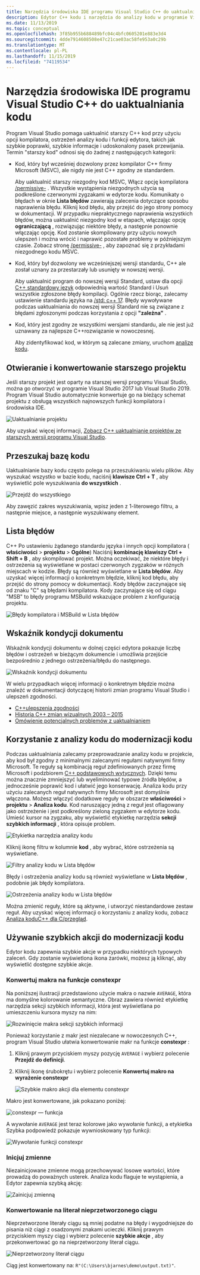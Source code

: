 ```yaml
---
title: Narzędzia środowiska IDE programu Visual Studio C++ do uaktualniania kodu
description: Edytor C++ kodu i narzędzia do analizy kodu w programie Visual Studio ułatwiają modernizację bazy C++ kodu.
ms.date: 11/13/2019
ms.topic: conceptual
ms.openlocfilehash: 3f85b955b688489bfc04c4bfc0605201e883e3d4
ms.sourcegitcommit: 4dde7914608508e47c21cae03ac58fe953a0c29b
ms.translationtype: MT
ms.contentlocale: pl-PL
ms.lasthandoff: 11/15/2019
ms.locfileid: "74119534"
---
```

# <a name="visual-studio-ide-tools-for-upgrading-c-code"></a>Narzędzia środowiska IDE programu Visual Studio C++ do uaktualniania kodu

Program Visual Studio pomaga uaktualnić starszy C++ kod przy użyciu opcji kompilatora, ostrzeżeń analizy kodu i funkcji edytora, takich jak szybkie poprawki, szybkie informacje i udoskonalony pasek przewijania. Termin "starszy kod" odnosi się do żadnej z następujących kategorii:

- Kod, który był wcześniej dozwolony przez kompilator C++ firmy Microsoft (MSVC), ale nigdy nie jest C++ zgodny ze standardem.

   Aby uaktualnić starszy niezgodny kod MSVC, Włącz opcję kompilatora [/permissive-](../build/reference/permissive-standards-conformance.md) . Wszystkie wystąpienia niezgodnych użycia są podkreślone czerwonymi zygzakami w edytorze kodu. Komunikaty o błędach w oknie **Lista błędów** zawierają zalecenia dotyczące sposobu naprawienia błędu. Kliknij kod błędu, aby przejść do jego strony pomocy w dokumentacji. W przypadku niepraktycznego naprawienia wszystkich błędów, można uaktualnić niezgodny kod w etapach, włączając opcję **ograniczającą** , rozwiązując niektóre błędy, a następnie ponownie włączając opcję. Kod zostanie skompilowany przy użyciu nowych ulepszeń i można wrócić i naprawić pozostałe problemy w późniejszym czasie. Zobacz stronę [/permissive-](../build/reference/permissive-standards-conformance.md) , aby zapoznać się z przykładami niezgodnego kodu MSVC.

- Kod, który był dozwolony we wcześniejszej wersji standardu, C++ ale został uznany za przestarzały lub usunięty w nowszej wersji.

   Aby uaktualnić program do nowszej wersji Standard, ustaw dla opcji [ C++ standardowy język](../build/reference/std-specify-language-standard-version.md) odpowiednią wartość Standard i Usuń wszystkie zgłoszone błędy kompilacji. Ogólnie rzecz biorąc, zalecamy ustawienie standardu języka na [/std: c++ 17](../build/reference/std-specify-language-standard-version.md). Błędy wywoływane podczas uaktualniania do nowszej wersji Standard nie są związane z błędami zgłoszonymi podczas korzystania z opcji **"zależna"** .

- Kod, który jest zgodny ze wszystkimi wersjami standardu, ale nie jest już uznawany za najlepsze C++rozwiązanie w nowoczesnej.

   Aby zidentyfikować kod, w którym są zalecane zmiany, uruchom [analizę kodu](/visualstudio/code-quality/code-analysis-for-c-cpp-overview).

## <a name="open-and-convert-a-legacy-project"></a>Otwieranie i konwertowanie starszego projektu

Jeśli starszy projekt jest oparty na starszej wersji programu Visual Studio, można go otworzyć w programie Visual Studio 2017 lub Visual Studio 2019. Program Visual Studio automatycznie konwertuje go na bieżący schemat projektu z obsługą wszystkich najnowszych funkcji kompilatora i środowiska IDE.

![Uaktualnianie projektu](media/upgrade-dialog-v142.png "Uaktualnianie projektu")

Aby uzyskać więcej informacji, [Zobacz C++ uaktualnianie projektów ze starszych wersji programu Visual Studio](upgrading-projects-from-earlier-versions-of-visual-cpp.md).

## <a name="search-the-code-base"></a>Przeszukaj bazę kodu

Uaktualnianie bazy kodu często polega na przeszukiwaniu wielu plików. Aby wyszukać wszystko w bazie kodu, naciśnij **klawisze Ctrl + T** , aby wyświetlić pole wyszukiwania **do wszystkich** .

![Przejdź do wszystkiego](media/go-to-all.png "Przejdź do wszystkiego")

Aby zawęzić zakres wyszukiwania, wpisz jeden z 1-literowego filtru, a następnie miejsce, a następnie wyszukiwany element.

## <a name="error-list"></a>Lista błędów

C++ Po ustawieniu żądanego standardu języka i innych opcji kompilatora ( **właściwości** > **projektu** > **Ogólne**) Naciśnij **kombinację klawiszy Ctrl + Shift + B** , aby skompilować projekt. Można oczekiwać, że niektóre błędy i ostrzeżenia są wyświetlane w postaci czerwonych zygzaków w różnych miejscach w kodzie. Błędy są również wyświetlane w **Lista błędów**. Aby uzyskać więcej informacji o konkretnym błędzie, kliknij kod błędu, aby przejść do strony pomocy w dokumentacji. Kody błędów zaczynające się od znaku "C" są błędami kompilatora. Kody zaczynające się od ciągu "MSB" to błędy programu MSBuild wskazujące problem z konfiguracją projektu.

![Błędy kompilatora i MSBuild w Lista błędów](media/compiler-error-list.png "Błędy kompilatora i MSBuild w Lista błędów")

## <a name="document-health-indicator"></a>Wskaźnik kondycji dokumentu

Wskaźnik kondycji dokumentu w dolnej części edytora pokazuje liczbę błędów i ostrzeżeń w bieżącym dokumencie i umożliwia przejście bezpośrednio z jednego ostrzeżenia/błędu do następnego.

![Wskaźnik kondycji dokumentu](media/document-health-indicator.png "Wskaźnik kondycji dokumentu")

W wielu przypadkach więcej informacji o konkretnym błędzie można znaleźć w dokumentacji dotyczącej historii zmian programu Visual Studio i ulepszeń zgodności.

- [C++ulepszenia zgodności](../overview/cpp-conformance-improvements.md)
- [Historia C++ zmian wizualnych 2003 – 2015](visual-cpp-change-history-2003-2015.md)
- [Omówienie potencjalnych problemów z uaktualnianiem](overview-of-potential-upgrade-issues-visual-cpp.md)

## <a name="use-code-analysis-to-modernize-your-code"></a>Korzystanie z analizy kodu do modernizacji kodu

Podczas uaktualniania zalecamy przeprowadzanie analizy kodu w projekcie, aby kod był zgodny z minimalnymi zalecanymi regułami natywnymi firmy Microsoft. Te reguły są kombinacją reguł zdefiniowanych przez firmę Microsoft i podzbiorem [ C++ podstawowych wytycznych](https://isocpp.github.io/CppCoreGuidelines/CppCoreGuidelines). Dzięki temu można znacznie zmniejszyć lub wyeliminować typowe źródła błędów, a jednocześnie poprawić kod i ułatwić jego konserwację. Analiza kodu przy użyciu zalecanych reguł natywnych firmy Microsoft jest domyślnie włączona. Możesz włączyć dodatkowe reguły w obszarze **właściwości** > **projektu** > **Analiza kodu**. Kod naruszający jedną z reguł jest oflagowany jako ostrzeżenie i jest podkreślony zieloną zygzakem w edytorze kodu. Umieść kursor na zygzaku, aby wyświetlić etykietkę narzędzia **sekcji szybkich informacji** , która opisuje problem.

![Etykietka narzędzia analizy kodu](media/code-analysis-tooltip.png "Ostrzeżenie analizy kodu")

Kliknij ikonę filtru w kolumnie **kod** , aby wybrać, które ostrzeżenia są wyświetlane.

![Filtry analizy kodu w Lista błędów](media/code-analysis-filter.png "Filtry analizy kodu w Lista błędów")

Błędy i ostrzeżenia analizy kodu są również wyświetlane w **Lista błędów** , podobnie jak błędy kompilatora.

![Ostrzeżenia analizy kodu w Lista błędów](media/code-analysis-error-list.png "Ostrzeżenia analizy kodu w Lista błędów")

Można zmienić reguły, które są aktywne, i utworzyć niestandardowe zestaw reguł. Aby uzyskać więcej informacji o korzystaniu z analizy kodu, zobacz [Analiza koduC++ dla C/przegląd](/visualstudio/code-quality/code-analysis-for-c-cpp-overview).

## <a name="use-quick-actions-to-modernize-code"></a>Używanie szybkich akcji do modernizacji kodu

Edytor kodu zapewnia szybkie akcje w przypadku niektórych typowych zaleceń. Gdy zostanie wyświetlona ikona żarówki, możesz ją kliknąć, aby wyświetlić dostępne szybkie akcje.

### <a name="convert-macros-to-constexpr-functions"></a>Konwertuj makra na funkcje constexpr

Na poniższej ilustracji przedstawiono użycie makra o nazwie `AVERAGE`, która ma domyślne kolorowanie semantyczne. Obraz zawiera również etykietkę narzędzia sekcji szybkich informacji, która jest wyświetlana po umieszczeniu kursora myszy na nim:

![Rozwinięcie makra sekcji szybkich informacji](media/macro-expansion-quick-info.png "Sekcji szybkich informacji — rozwinięcie makra etykietki narzędzia")

Ponieważ korzystanie z makr jest niezalecane w nowoczesnych C++, program Visual Studio ułatwia konwertowanie makr na funkcje **constexpr** :

1. Kliknij prawym przyciskiem myszy pozycję `AVERAGE` i wybierz polecenie **Przejdź do definicji**.
2. Kliknij ikonę śrubokrętu i wybierz polecenie **Konwertuj makro na wyrażenie constexpr**

   ![Szybkie makro akcji dla elementu constexpr](media/quick-action-macro-to-constexpr.png "Szybkie makro akcji dla elementu constexpr")

Makro jest konwertowane, jak pokazano poniżej:

![constexpr — funkcja](media/constexpr-function.png "constexpr — funkcja")

A wywołanie `AVERAGE` jest teraz kolorowe jako wywołanie funkcji, a etykietka Szybka podpowiedź pokazuje wywnioskowany typ funkcji:

![Wywołanie funkcji constexpr](media/constexpr-function-call.png "Wywołanie funkcji constexpr")

### <a name="initialize-variables"></a>Inicjuj zmienne

Niezainicjowane zmienne mogą przechowywać losowe wartości, które prowadzą do poważnych usterek. Analiza kodu flaguje te wystąpienia, a Edytor zapewnia szybką akcję:

![Zainicjuj zmienną](media/init-variable.png "Inicjowanie zmiennej szybkiej akcji")

### <a name="convert-to-raw-string-literal"></a>Konwertowanie na literał nieprzetworzonego ciągu

Nieprzetworzone literały ciągu są mniej podatne na błędy i wygodniejsze do pisania niż ciągi z osadzonymi znakami ucieczki. Kliknij prawym przyciskiem myszy ciąg i wybierz polecenie **szybkie akcje** , aby przekonwertować go na nieprzetworzony literał ciągu.

![Nieprzetworzony literał ciągu](media/raw-string-literal.png "Nieprzetworzony literał ciągu")

Ciąg jest konwertowany na: `R"(C:\Users\bjarnes\demo\output.txt)"`.

